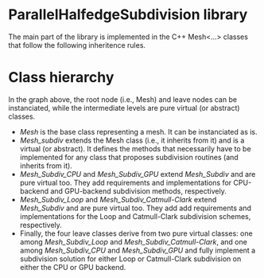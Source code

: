 # ParallelHalfedgeSubdivision library
The main part of the library is implemented in the C++ Mesh<...> classes that follow the following inheritence rules.

# Class hierarchy
In the graph above, the root node (i.e., Mesh) and leave nodes can be instanciated, while the intermediate levels are pure virtual (or abstract) classes.
* *Mesh* is the base class representing a mesh. It can be instanciated as is.
* *Mesh_subdiv* extends the Mesh class (i.e., it inherits from it) and is a virtual (or abstract). It defines the methods that necessarily have to be implemented for any class that proposes subdivision routines (and inherits from it).
* *Mesh_Subdiv_CPU* and *Mesh_Subdiv_GPU* extend *Mesh_Subdiv* and are pure virtual too. They add requirements and implementations for CPU-backend and GPU-backend subdivision methods, respectively.
* *Mesh_Subdiv_Loop* and *Mesh_Subdiv_Catmull-Clark* extend *Mesh_Subdiv* and are pure virtual too. They add add requirements and implementations for the Loop and Catmull-Clark subdivision schemes, respectively.
* Finally, the four leave classes derive from two pure virtual classes: one among *Mesh_Subdiv_Loop* and *Mesh_Subdiv_Catmull-Clark*, and one among *Mesh_Subdiv_CPU* and *Mesh_Subdiv_GPU* and fully implement a subdivision solution for either Loop or Catmull-Clark subdivision on either the CPU or GPU backend.

